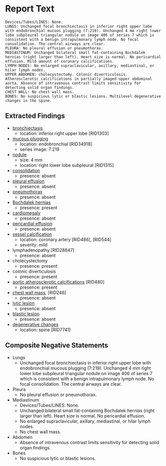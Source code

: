 # Report Text

```text
Devices/Tubes/LINES: None.
LUNGS: Unchanged focal bronchiectasis in inferior right upper lobe with endobronchial mucous plugging (7:219). Unchanged 4 mm right lower lobe subpleural triangular nodule on image 406 of series 7 which is consistent with a benign intrapulmonary lymph node. No focal consolidation. The central airways are clear.
PLEURA: No pleural effusion or pneumothorax.
MEDIASTINUM: Unchanged bilateral small fat-containing Bochdalek hernias (right larger than left). Heart size is normal. No pericardial effusion. Mild amount of coronary calcifications.
LYMPH NODES: No enlarged supraclavicular, axillary, mediastinal, or hilar lymph nodes.
UPPER ABDOMEN: cholecystectomy. Colonic diverticulosis. Atherosclerotic calcifications in partially imaged upper abdominal aorta. Absence of intravenous contrast limits sensitivity for detecting solid organ findings.
CHEST WALL: No chest wall mass.
BONES: No suspicious lytic or blastic lesions. Multilevel degenerative changes in the spine.
```

## Extracted Findings

- [bronchiectasis](../../definitions/hood/bronchiectasis.md)
  - location: inferior right upper lobe \[RID1303\]
- [mucous plugging](../../definitions/hood/airway-mucus-plugging.md)
  - location: endobronchial \[RID34918\]
  - series image: 7:219
- [nodule](../../definitions/hood/pulmonary-nodule.md)
  - size: 4 mm
  - location: right lower lobe subpleural \[RID1315\]
- [consolidation](../../definitions/smartreporting/consolidation.txt)
  - presence: absent
- [pleural effusion](../../definitions/hood/pleural-effusion.md)
  - presence: absent
- [pneumothorax](../../definitions/hood/pneumothorax.md)
  - presence: absent
- [Bochdalek hernias](../../definitions/hood/bochdalek-hernia.md)
  - presence: present
- [cardiomegaly](../../definitions/upmedic/Cardiomegaly.cde.md)
  - presence: absent
- [pericardial effusion](../../definitions/hood/pericardial-effusion.md)
  - presence: absent
- [vessel calcification](../../definitions/nuance/coronary_artery_calcification.json)
  - location: coronary artery \[RID486\], \[RID544\]
  - severity: mild
- lymphadenopathy \[RID28847\]
  - presence: absent
- cholecystectomy
  - presence: present
- colonic diverticulosis
  - presence: present
- [aortic atherosclerotic calcifications](../../definitions/hood/aortic-atherosclerosis.md) \[RID480\]
  - presence: present
- [chest wall mass](../../definitions/nuance/chest_wall_mass.json), \[RID246\]
  - presence: absent
- [lytic lesion](../../definitions/hood/lytic-lesion.md)
  - presence: absent
- [blastic lesion](../../definitions/hood/sclerotic-lesion.md)
  - presence: absent
- [degenerative changes](../../definitions/nuance/thoracic_spine_degenerative_changes.json)
  - location: spine \[RID7741\]

## Composite Negative Statements

- Lungs
  - Unchanged focal bronchiectasis in inferior right upper lobe with endobronchial mucous plugging (7:219). Unchanged 4 mm right lower lobe subpleural triangular nodule on image 406 of series 7 which is consistent with a benign intrapulmonary lymph node. No focal consolidation. The central airways are clear.
- Pleura
  - No pleural effusion or pneumothorax.
- Mediastinum
  - Devices/Tubes/LINES: None.
  - Unchanged bilateral small fat-containing Bochdalek hernias (right larger than left). Heart size is normal. No pericardial effusion.
  - No enlarged supraclavicular, axillary, mediastinal, or hilar lymph nodes.
  - No chest wall mass.
- Abdomen
  - Absence of intravenous contrast limits sensitivity for detecting solid organ findings.
- Bones
  - No suspicious lytic or blastic lesions.

